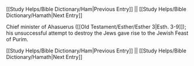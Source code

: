 [[Study Helps/Bible Dictionary/Ham|Previous Entry]]  ||  [[Study Helps/Bible Dictionary/Hamath|Next Entry]]

 Chief minister of Ahasuerus ([[Old Testament/Esther/Esther 3|Esth. 3-9]]); his unsuccessful attempt to destroy the Jews gave rise to the Jewish Feast of Purim.

[[Study Helps/Bible Dictionary/Ham|Previous Entry]]  ||  [[Study Helps/Bible Dictionary/Hamath|Next Entry]]